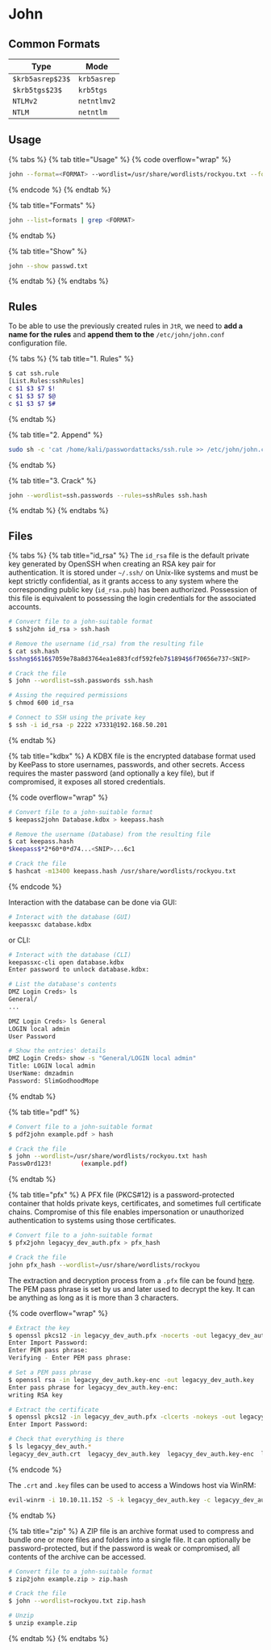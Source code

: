 # John

## Common Formats

| Type             | Mode        |
| ---------------- | ----------- |
| `$krb5asrep$23$` | `krb5asrep` |
| `$krb5tgs$23$`   | `krb5tgs`   |
| `NTLMv2`         | `netntlmv2` |
| `NTLM`           | `netntlm`   |

## Usage

{% tabs %}
{% tab title="Usage" %}
{% code overflow="wrap" %}
```bash
john --format=<FORMAT> --wordlist=/usr/share/wordlists/rockyou.txt --fork=4 hash
```
{% endcode %}
{% endtab %}

{% tab title="Formats" %}
```bash
john --list=formats | grep <FORMAT>
```
{% endtab %}

{% tab title="Show" %}
```bash
john --show passwd.txt
```
{% endtab %}
{% endtabs %}

## Rules

To be able to use the previously created rules in `JtR`, we need to **add a name for the rules** and **append them to the** `/etc/john/john.conf` configuration file.

{% tabs %}
{% tab title="1. Rules" %}
```bash
$ cat ssh.rule
[List.Rules:sshRules]
c $1 $3 $7 $!
c $1 $3 $7 $@
c $1 $3 $7 $#
```
{% endtab %}

{% tab title="2. Append" %}
```bash
sudo sh -c 'cat /home/kali/passwordattacks/ssh.rule >> /etc/john/john.conf'
```
{% endtab %}

{% tab title="3. Crack" %}
```bash
john --wordlist=ssh.passwords --rules=sshRules ssh.hash
```
{% endtab %}
{% endtabs %}

## Files

{% tabs %}
{% tab title="id_rsa" %}
The `id_rsa` file is the default private key generated by OpenSSH when creating an RSA key pair for authentication. It is stored under `~/.ssh/` on Unix-like systems and must be kept strictly confidential, as it grants access to any system where the corresponding public key (`id_rsa.pub`) has been authorized. Possession of this file is equivalent to possessing the login credentials for the associated accounts.

```bash
# Convert file to a john-suitable format
$ ssh2john id_rsa > ssh.hash

# Remove the username (id_rsa) from the resulting file
$ cat ssh.hash
$sshng$6$16$7059e78a8d3764ea1e883fcdf592feb7$1894$6f70656e737<SNIP>

# Crack the file
$ john --wordlist=ssh.passwords ssh.hash

# Assing the required permissions
$ chmod 600 id_rsa

# Connect to SSH using the private key
$ ssh -i id_rsa -p 2222 x7331@192.168.50.201
```
{% endtab %}

{% tab title="kdbx" %}
A KDBX file is the encrypted database format used by KeePass to store usernames, passwords, and other secrets. Access requires the master password (and optionally a key file), but if compromised, it exposes all stored credentials.

{% code overflow="wrap" %}
```bash
# Convert file to a john-suitable format
$ keepass2john Database.kdbx > keepass.hash

# Remove the username (Database) from the resulting file
$ cat keepass.hash
$keepass$*2*60*0*d74...<SNIP>...6c1

# Crack the file
$ hashcat -m13400 keepass.hash /usr/share/wordlists/rockyou.txt
```
{% endcode %}

Interaction with the database can be done via GUI:

```bash
# Interact with the database (GUI)
keepassxc database.kdbx
```

or CLI:

```bash
# Interact with the database (CLI)
keepassxc-cli open database.kdbx
Enter password to unlock database.kdbx:

# List the database's contents
DMZ Login Creds> ls
General/
...

DMZ Login Creds> ls General
LOGIN local admin
User Password

# Show the entries' details
DMZ Login Creds> show -s "General/LOGIN local admin"
Title: LOGIN local admin
UserName: dmzadmin
Password: SlimGodhoodMope
```
{% endtab %}

{% tab title="pdf" %}
```bash
# Convert file to a john-suitable format
$ pdf2john example.pdf > hash

# Crack the file
$ john --wordlist=/usr/share/wordlists/rockyou.txt hash
Passw0rd123!        (example.pdf)
```
{% endtab %}

{% tab title="pfx" %}
A PFX file (PKCS#12) is a password-protected container that holds private keys, certificates, and sometimes full certificate chains. Compromise of this file enables impersonation or unauthorized authentication to systems using those certificates.

```bash
# Convert file to a john-suitable format
$ pfx2john legacyy_dev_auth.pfx > pfx_hash

# Crack the file
john pfx_hash --wordlist=/usr/share/wordlists/rockyou
```

The extraction and decryption process from a `.pfx` file can be found [here](https://www.ibm.com/docs/en/arl/9.7?topic=certification-extracting-certificate-keys-from-pfx-file). The PEM pass phrase is set by us and later used to decrypt the key. It can be anything as long as it is more than 3 characters.

{% code overflow="wrap" %}
```bash
# Extract the key
$ openssl pkcs12 -in legacyy_dev_auth.pfx -nocerts -out legacyy_dev_auth.key-enc
Enter Import Password:
Enter PEM pass phrase:
Verifying - Enter PEM pass phrase:

# Set a PEM pass phrase
$ openssl rsa -in legacyy_dev_auth.key-enc -out legacyy_dev_auth.key
Enter pass phrase for legacyy_dev_auth.key-enc:
writing RSA key

# Extract the certificate
$ openssl pkcs12 -in legacyy_dev_auth.pfx -clcerts -nokeys -out legacyy_dev_auth.crt
Enter Import Password:

# Check that everything is there
$ ls legacyy_dev_auth.*
legacyy_dev_auth.crt  legacyy_dev_auth.key  legacyy_dev_auth.key-enc  legacyy_dev_auth.pfx
```
{% endcode %}

The `.crt` and `.key` files can be used to access a Windows host via WinRM:

```bash
evil-winrm -i 10.10.11.152 -S -k legacyy_dev_auth.key -c legacyy_dev_auth.crt
```
{% endtab %}

{% tab title="zip" %}
A ZIP file is an archive format used to compress and bundle one or more files and folders into a single file. It can optionally be password-protected, but if the password is weak or compromised, all contents of the archive can be accessed.

```bash
# Convert file to a john-suitable format
$ zip2john example.zip > zip.hash

# Crack the file
$ john --wordlist=rockyou.txt zip.hash

# Unzip
$ unzip example.zip
```
{% endtab %}
{% endtabs %}
